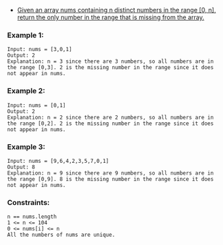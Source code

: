 - [Given an array nums containing n distinct numbers in the range [0, n], return the only number in the range that is missing from the array.](https://leetcode.com/problems/missing-number/ )

### Example 1: ###
```
Input: nums = [3,0,1]
Output: 2
Explanation: n = 3 since there are 3 numbers, so all numbers are in the range [0,3]. 2 is the missing number in the range since it does not appear in nums.
```
### Example 2: ###
```
Input: nums = [0,1]
Output: 2
Explanation: n = 2 since there are 2 numbers, so all numbers are in the range [0,2]. 2 is the missing number in the range since it does not appear in nums.
```
### Example 3: ###
```
Input: nums = [9,6,4,2,3,5,7,0,1]
Output: 8
Explanation: n = 9 since there are 9 numbers, so all numbers are in the range [0,9]. 8 is the missing number in the range since it does not appear in nums.
 ```


### Constraints: ###
```
n == nums.length
1 <= n <= 104
0 <= nums[i] <= n
All the numbers of nums are unique.
```
